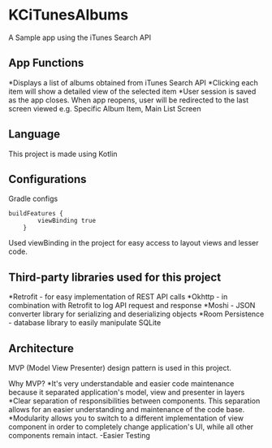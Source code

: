 # KCiTunesAlbums
A Sample app using the iTunes Search API

## App Functions
*Displays a list of albums obtained from iTunes Search API
*Clicking each item will show a detailed view of the selected item
*User session is saved as the app closes. When app reopens, user will be redirected to the last screen viewed e.g. Specific Album Item, Main List Screen

## Language
This project is made using Kotlin

## Configurations
Gradle configs 

````
buildFeatures {
        viewBinding true
    }
````

Used viewBinding in the project for easy access to layout views and lesser code. 

 
## Third-party libraries used for this project
*Retrofit - for easy implementation of REST API calls
*Okhttp - in combination with Retrofit to log API request and response
*Moshi - JSON converter library for serializing and deserializing objects
*Room Persistence - database library to easily manipulate SQLite

## Architecture
MVP (Model View Presenter) design pattern is used in this project.

Why MVP?
*It's very understandable and easier code maintenance because it separated application's model, view and presenter in layers
*Clear separation of responsibilities between components. This separation allows for an easier understanding and maintenance of the code base.
*Modularity allows you to switch to a different implementation of view component in order to completely change application's UI, while all other components remain intact.
-Easier Testing


